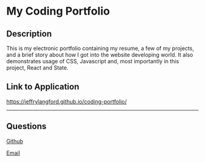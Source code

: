 # My Coding Portfolio

## Description
This is my electronic portfolio containing my resume, a few of my projects, and a brief story about how I got into the website developing world. It also demonstrates usage of CSS, Javascript and, most importantly in this project, React and State.

## Link to Application
https://jeffrylangford.github.io/coding-portfolio/

---

## Questions

[Github](https://github.com/JeffryLangford)

[Email](jblangford97@gmail.com)